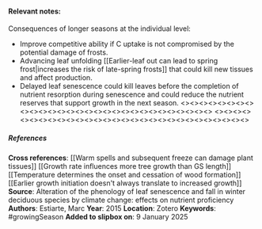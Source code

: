#### **Relevant notes**:
Consequences of longer seasons at the individual level:
- Improve competitive ability if C uptake is not compromised by the potential damage of frosts. 
- Advancing leaf unfolding [[Earlier-leaf out can lead to spring frost|increases the risk of late-spring frosts]] that could kill new tissues and affect production. 
- Delayed leaf senescence could kill leaves before the completion of nutrient resorption during senescence and could reduce the nutrient reserves that support growth in the next season.
<><><><><><><><><><><><><><><><><><><><><><><><><><><><><>
<><><><><><><><><><><><><><><><><><><><><><><><><><><><><>
##### References
**Cross references**: 
[[Warm spells and subsequent freeze can damage plant tissues]]
[[Growth rate influences more tree growth than GS length]]
[[Temperature determines the onset and cessation of wood formation]]
[[Earlier growth initiation doesn't always translate to increased growth]]
**Source**: Alteration of the phenology of leaf senescence and fall in winter deciduous species by climate change: effects on nutrient proficiency
**Authors**: Estiarte, Marc
**Year**: 2015
**Location**: Zotero
**Keywords**: #growingSeason 
**Added to slipbox on**: 9 January 2025
